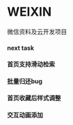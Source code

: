 # WEIXIN

微信资料及云开发项目

####  next task 

####  首页支持滑动检索
####  批量归还bug 

####  首页收藏后样式调整

####  交互动画添加